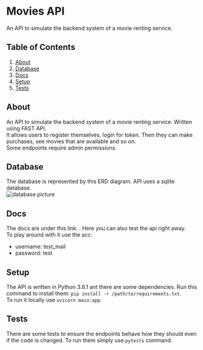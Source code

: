 # Movies API
An API to simulate the backend system of a movie renting service.
## Table of Contents
1. [About](#about)
1. [Database](#database)
1. [Docs](#docs)
1. [Setup](#installation)
1. [Tests](#tests)
## About
An API to simulate the backend system of a movie renting service. Written using FAST API.  
It allows users to register themselves, login for token. Then they can make purchases, see movies that are available and so on.  
Some endpoints require admin permissions.
## Database
The database is represented by this ERD diagram. API uses a sqlite database.  
![database picture](https://i.imgur.com/p01BpvS.png)
## Docs
The docs are under this link: . Here you can also test the api right away.  
To play around with it use the acc:
 * username: test_mail
 * password: test
## Setup
The API is written in Python 3.8.1 ant there are some dependencies. Run this command to install them: ``pip install -r /path/to/requirements.txt``.  
To run it locally use ``uvicorn main:app``.
## Tests
There are some tests to ensure the endpoints behave how they should even if the code is changed. To run them simply use ``pytests`` command.

